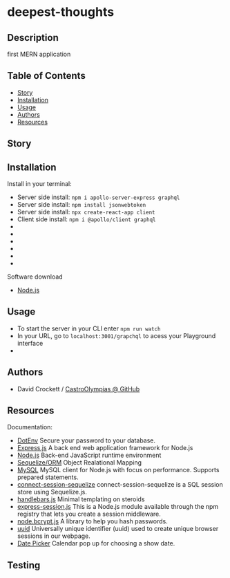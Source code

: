 

# deepest-thoughts

## Description
first MERN application

## Table of Contents
- [Story](#Story)
- [Installation](#Installation)
- [Usage](#Usage)
- [Authors](#Authors)
- [Resources](#Resources)


## Story



## Installation
Install in your terminal:
  <br>
* Server side install: `npm i apollo-server-express graphql`
  <br>
* Server side install: `npm install jsonwebtoken`
  <br>
* Server side install: `npx create-react-app client`
  <br>
* Client side install: `npm i @apollo/client graphql`
  <br>
* 
  <br>
* 
  <br>
* 
  <br>
* 
  <br>
* 
  <br>
* 
  <br>

Software download
* <a href="https://nodejs.org/en/docs/">Node.js</a>
  <br>

## Usage
* To start the server in your CLI enter `npm run watch`
* In your URL, go to `localhost:3001/grapchql` to acess your Playground interface
* 


## Authors

* David Crockett / <a href="https://github.com/CastroOlympias">CastroOlympias @ GitHub</a>

## Resources
Documentation:
  <br>
* <a href="https://www.npmjs.com/package/dotenv">DotEnv</a> Secure your password to your database.
  <br>
* <a href="https://expressjs.com/">Express.js</a> A back end web application framework for Node.js
  <br>
* <a href="https://nodejs.org/en/docs/">Node.js</a> Back-end JavaScript runtime environment
  <br>
* <a href="http://sequelize.org/">Sequelize/ORM</a> Object Realational Mapping
  <br>
* <a href="https://www.npmjs.com/package/mysql2">MySQL</a> MySQL client for Node.js with focus on performance. Supports prepared statements.
  <br>
* <a href="https://www.npmjs.com/package/connect-session-sequelize">connect-session-sequelize</a> connect-session-sequelize is a SQL session store using Sequelize.js.
  <br>
* <a href="https://handlebarsjs.com/">handlebars.js</a> Minimal templating on steroids
  <br>
* <a href="https://www.npmjs.com/package/express-session">express-session.js</a> This is a Node.js module available through the npm registry that lets you create a session middleware.
* <a href="https://www.npmjs.com/package/bcrypt">node.bcrypt.js</a> A library to help you hash passwords.
* <a href="https://www.npmjs.com/package/uuid">uuid</a> Universally unique identifier (uuid) used to create unique browser sessions in our webpage.<br>
* <a href="https://jqueryui.com/datepicker/">Date Picker</a> Calendar pop up for choosing a show date.

## Testing

